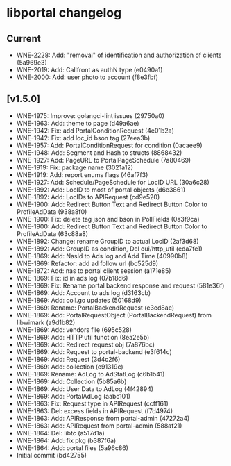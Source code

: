 # libportal changelog 

## Current 
- WNE-2228: Add: "removal" of identification and authorization of clients (5a969e3)
- WNE-2019: Add: Callfront as authN type (e0490a1)
- WNE-2000: Add: user photo to account (f8e3fbf)

## [v1.5.0]

 - WNE-1975: Improve: golangci-lint issues (29750a0)
 - WNE-1963: Add: theme to page (d49a6ae)
 - WNE-1942: Fix: add PortalConditionRequest (4e01b2a)
 - WNE-1942: Fix: add loc_id bson tag (27eea3b)
 - WNE-1957: Add: PortalConditionRequest for condition (0acaee9)
 - WNE-1948: Add: Segment and Hash to structs (8868432)
 - WNE-1927: Add: PageURL to PortalPageSchedule (7a80469)
 - WNE-1919: Fix: package name (3021a12)
 - WNE-1919: Add: report enums flags (46af7f3)
 - WNE-1927: Add: Schedule/PageSchedule for LocID URL (30a6c28)
 - WNE-1892: Add: LocID to most of portal objects (d6e3861)
 - WNE-1892: Add: LocIDs to APIRequest (cd9e520)
 - WNE-1900: Add: Redirect Button Text and Redirect Button Color to ProfileAdData (938a8f0)
 - WNE-1900: Fix: delete tag json and bson in PollFields (0a3f9ca)
 - WNE-1900: Add: Redirect Button Text and Redirect Button Color to ProfileAdData (63c88a8)
 - WNE-1892: Change: rename GroupID to actual LocID (2af3d68)
 - WNE-1892: Add: GroupID as condition, Del oui/http_util (eda7fe1)
 - WNE-1869: Add: NasId to Ads log and Add Time (40990b8)
 - WNE-1869: Refactor: add ad follow url (bc525d9)
 - WNE-1872: Add: nas to portal client session (a171e85)
 - WNE-1869: Fix: id in ads log (07b18d6)
 - WNE-1869: Fix: Rename portal backend response and request (581e36f)
 - WNE-1869: Add: Account to ads log (d3163cb)
 - WNE-1869: Add: coll.go updates (50168d9)
 - WNE-1869: Rename: PortalBackendRequest (e3ed8ae)
 - WNE-1869: Add: PortalRequestObject (PortalBackendRequest) from libwimark (a9d1b82)
 - WNE-1869: Add: vendors file (695c528)
 - WNE-1869: Add: HTTP util function (8ea2e5b)
 - WNE-1869: Add: Redirect request obj (7a876bc)
 - WNE-1869: Add: Request to portal-backend (e3f614c)
 - WNE-1869: Add: Request (3d4c2f6)
 - WNE-1869: Add: collection (e91319c)
 - WNE-1869: Rename: AdLog to AdStatLog (c6b1b41)
 - WNE-1869: Add: Collection (5b85a6b)
 - WNE-1869: Add: User Data to AdLog (4f42894)
 - WNE-1869: Add: PortalAdLog (aabc101)
 - WNE-1863: Fix: Request type in APIRequest (ccff161)
 - WNE-1863: Del: excess fields in APIRequest (f7d4974)
 - WNE-1863: Add: APIResponse from portal-admin (47272a4)
 - WNE-1863: Add: APIRequest from portal-admin (588af21)
 - WNE-1864: Del: libtc (a517d1a)
 - WNE-1864: Add: fix pkg (b387f6a)
 - WNE-1864: Add: portal files (5a96c86)
 - Initial commit (bd42755)
